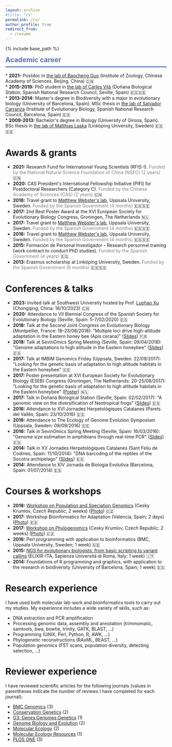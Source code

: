 ```yaml
---
layout: archive
#title: "CV"
permalink: /cv/
author_profile: true
redirect_from:
  - /resume
---
```


{% include base_path %}

<div class="section-card">
  <h2 style="color: #5474B8; border-bottom: 3px solid #5474B8; padding-bottom: 0.5rem; margin-top: 0.5rem;">Academic career</h2>
* <strong>2021-</strong> Postdoc in <a href="https://guolaboratory.com/" target="_blank">the lab of Baocheng Guo</a> (Institute of Zoology, Chinese Academy of Sciences. Beijing, China) 🇨🇳<br>
* <strong>2015-2019:</strong> PhD student in <a href="https://www.consevol.org/" target="_blank">the lab of Carles Vilà</a> (Doñana Biological Station, Spanish National Research Council, Seville, Spain) 🇪🇸🇸🇪<br>
* <strong>2013-2014:</strong> Master's degree in Biodiversity with a major in evolutionary biology (University of Barcelona, Spain). MSc thesis in <a href="https://www.ibe.upf-csic.es/carranza" target="_blank">the lab of Salvador Carranza</a> (Institute of Evolutionary Biology, Spanish National Research Council, Barcelona, Spain) 🇪🇸<br>
* <strong>2009-2013:</strong> Bachelor's degree in Biology (University of Girona, Spain). BSc thesis in <a href="https://liu.se/en/employee/matla69" target="_blank">the lab of Matthias Laska</a> (Linköping University, Sweden) 🇪🇸🇸🇪
</div>

Awards & grants
======
* **2021:** Research Fund for International Young Scientists (RFIS-I). <span style="color: gray;">Funded by the National Natural Science Foundation of China (NSFC) (2 years)</span> 🇨🇳
* **2020:** CAS President's International Fellowship Initiative (PIFI) for Postdoctoral Researchers (Category C). <span style="color: gray;">Funded by the Chinese Academy of Sciences (CAS) (2 years)</span> 🇨🇳
* **2018:** Travel grant to <a href="https://www.katalog.uu.se/profile/?id=N1-581" target="_blank">Matthew Webster's lab</a>, Uppsala University, Sweden. <span style="color: gray;">Funded by the Spanish Government (4 months)</span> 🇪🇸🇸🇪
* **2017:** 2nd Best Poster Award at the XVI European Society for Evolutionary Biology Congress, Groningen, The Netherlands 🇳🇱
* **2017:** Travel grant to <a href="https://www.katalog.uu.se/profile/?id=N1-581" target="_blank">Matthew Webster's lab</a>, Uppsala University, Sweden. <span style="color: gray;">Funded by the Spanish Government (4 months)</span> 🇪🇸🇸🇪
* **2016:** Travel grant to <a href="https://www.katalog.uu.se/profile/?id=N1-581" target="_blank">Matthew Webster's lab</a>, Uppsala University, Sweden. <span style="color: gray;">Funded by the Spanish Government (4 months)</span> 🇪🇸🇸🇪
* **2015:** Formación de Personal Investigador - Research personnel training (work contract to conduct PhD studies). <span style="color: gray;">Funded by the Spanish Government (4 years)</span> 🇪🇸
* **2013:** Erasmus scholarship at Linköping University, Sweden. <span style="color: gray;">Funded by the Spanish Government (6 months)</span> 🇪🇸🇸🇪

Conferences & talks
======
* **2023:** Invited talk at Southwest University hosted by Prof. <a href="https://scholar.google.com/citations?user=hWtMbu4AAAAJ&hl=en" target="_blank">Luohao Xu</a> (Chongqing, China: 18/10/2023) 🇨🇳
* **2020:** Attendance to VII Biennial Congress of the Spanish Society for Evolutionary Biology (Seville, Spain: 5-7/02/2020) 🇪🇸
* **2018:** Talk at the Second Joint Congress on Evolutionary Biology (Montpellier, France: 18-23/08/2018): "Multiple loci drive high-altitude adaptation in the Eastern honey bee (Apis cerana)" (<a href="https://programme.europa-organisation.com/slides/programme_jointCongressEvolBiology-2018/webconf/764_22082018_0950_einstein_Santiago_Montero-Mendieta_578/index.html" target="_blank">Slides</a>) 🇫🇷
* **2018:** Talk at SevinOmics Spring Meeting (Seville, Spain: 09/04/2018): "Genome adaptations to high altitude in the Eastern honeybee" (<a href="/files/2018_slides_sevinomics.pdf" target="_blank">Slides</a>) 🇪🇸
* **2017:** Talk at IMBIM Genomics Friday (Uppsala, Sweden: 22/09/2017): "Looking for the genetic basis of adaptation to high altitude habitats in the Eastern honeybee" 🇸🇪 
* **2017:** Poster presentation at XVI European Society for Evolutionary Biology (ESEB) Congress (Groningen, The Netherlands: 20-25/08/2017): "Looking for the genetic basis of adaptation to high altitude habitats in the Eastern honeybee" (<a href="/images/poster_groningen_2017.png" target="_blank">Poster</a>) 🇳🇱
* **2017:** Talk in Doñana Biological Station (Seville, Spain: 02/02/2017): "A genomic view on the diversification of Neotropical frogs" (<a href="/files/2017_slides_ebd.pdf" target="_blank">Slides</a>) 🇪🇸
* **2016:** Attendance to XVI Jornades Herpetològiques Catalanes (Parets del Vallès, Spain: 23/10/2016) 🇪🇸
* **2016:** Attendance to The Ecology of Genome Evolution Symposium (Uppsala, Sweden: 09/09/2016) 🇸🇪
* **2016:** Talk in SevinOmics Spring Meeting (Seville, Spain: 16/03/2016): "Genome size estimation in amphibians through real-time PCR" (<a href="/files/2016_slides_sevinomics.pdf" target="_blank">Slides</a>) 🇪🇸
* **2014:** Talk in XV Jornades Herpetològiques Catalanes (Sant Feliu de Codines, Spain: 11/10/2014): "DNA barcoding of the reptiles of the Socotra archipelago" (<a href="/files/2014_slides_barcoding.pdf" target="_blank">Slides</a>) 🇪🇸
* **2014:** Attendance to XIV Jornada de Biologia Evolutiva (Barcelona, Spain: 01/07/2014) 🇪🇸

Courses & workshops
======
* **2018:** <a href="http://evomics.org/workshops/workshop-on-population-and-speciation-genomics/2018-workshop-on-population-and-speciation-genomics-cesky-krumlov/" target="_blank">Workshop on Population and Speciation Genomics</a> (Cesky Krumlov, Czech Republic; 2 weeks) (<a href="https://raw.githubusercontent.com/santiagomonteromendieta/santiagomonteromendieta.github.io/master/images/workshops/photo_evomics_2018.jpg" target="_blank">Photo</a>) 🇨🇿
* **2017:** Workshop Bioinformatics for Adaptation (Valencia, Spain; 2 days) (<a href="https://raw.githubusercontent.com/santiagomonteromendieta/santiagomonteromendieta.github.io/master/images/workshops/photo_adaptnet_2017.jpeg" target="_blank">Photo</a>) 🇪🇸
* **2017:** <a href="http://evomics.org/2017-workshop-on-phylogenomics-cesky-krumlov/" target="_blank">Workshop on Phylogenomics</a> (Cesky Krumlov, Czech Republic; 2 weeks) (<a href="https://raw.githubusercontent.com/santiagomonteromendieta/santiagomonteromendieta.github.io/master/images/workshops/photo_evomics_2017.jpeg" target="_blank">Photo</a>) 🇨🇿
* **2016:** Perl programming with application to bioinformatics (BMC, Uppsala University, Sweden; 1 week) 🇸🇪
* **2015:** <a href="https://github.com/ELIXIR-IIB-training/VarCall2015" target="_blank">NGS for evolutionary biologists: from basic scripting to variant calling</a> (ELIXIR-ITA, Sapienza Università di Roma, Italy; 1 week) 🇮🇹
* **2014:** Foundations of R programming and graphics, with application to the research in biodiversity (University of Barcelona, Spain; 1 week) 🇪🇸

Research experience
======
I have used both molecular lab-work and bioinformatics tools to carry out my studies. My experience includes a wide variety of skills, such as: 
* DNA extraction and PCR amplification
* Processing genomic data, assembly and annotation (trimmomatic, samtools, bwa, bowtie, trinity, GATK, BLAST, ...)
* Programming (UNIX, Perl, Python, R, AWK, ...)
* Phylogenetic reconstructions (RAxML, BEAST, ...)
* Population genomics (FST scans, population diversity, detecting selection, ...)

Reviewer experience
======
I have reviewed scientific articles for the following journals (values in parentheses indicate the number of reviews I have completed for each journal):
* <a href="https://bmcgenomics.biomedcentral.com" target="_blank">BMC Genomics</a> (3)
* <a href="https://www.springer.com/journal/10592" target="_blank">Conservation Genetics</a> (2)
* <a href="https://academic.oup.com/g3journal" target="_blank">G3: Genes,Genomes,Genetics</a> (1)
* <a href="https://academic.oup.com/gbe" target="_blank">Genome Biology and Evolution</a> (2)
* <a href="https://onlinelibrary.wiley.com/journal/1365294x" target="_blank">Molecular Ecology</a> (2)
* <a href="https://onlinelibrary.wiley.com/journal/17550998" target="_blank">Molecular Ecology Resources</a> (1)
* <a href="https://journals.plos.org/plosone/" target="_blank">PLOS ONE</a> (3)
